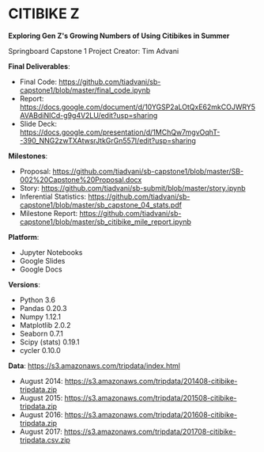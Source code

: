 # CITIBIKE Z
**Exploring Gen Z's Growing Numbers of Using Citibikes in Summer**

Springboard Capstone 1 Project
Creator: Tim Advani

**Final Deliverables**:
* Final Code: https://github.com/tiadvani/sb-capstone1/blob/master/final_code.ipynb
* Report: https://docs.google.com/document/d/10YGSP2aLOtQxE62mkCOJWRY5AVABdiNICd-g9g4V2LU/edit?usp=sharing
* Slide Deck: https://docs.google.com/presentation/d/1MChQw7mgvOqhT--390_NNG2zwTXAtwsrJtkGrGn557I/edit?usp=sharing

**Milestones**:
* Proposal: https://github.com/tiadvani/sb-capstone1/blob/master/SB-002%20Capstone%20Proposal.docx
* Story: https://github.com/tiadvani/sb-submit/blob/master/story.ipynb
* Inferential Statistics: https://github.com/tiadvani/sb-capstone1/blob/master/sb_capstone_04_stats.pdf
* Milestone Report: https://github.com/tiadvani/sb-capstone1/blob/master/sb_citibike_mile_report.ipynb

**Platform**: 
* Jupyter Notebooks
* Google Slides
* Google Docs

**Versions**:
* Python 3.6
* Pandas 0.20.3
* Numpy 1.12.1
* Matplotlib 2.0.2
* Seaborn 0.7.1
* Scipy (stats) 0.19.1
* cycler 0.10.0

**Data**: https://s3.amazonaws.com/tripdata/index.html
* August 2014: https://s3.amazonaws.com/tripdata/201408-citibike-tripdata.zip
* August 2015: https://s3.amazonaws.com/tripdata/201508-citibike-tripdata.zip
* August 2016: https://s3.amazonaws.com/tripdata/201608-citibike-tripdata.zip
* August 2017: https://s3.amazonaws.com/tripdata/201708-citibike-tripdata.csv.zip
